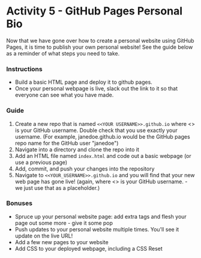 # Activity 5 - GitHub Pages Personal Bio

Now that we have gone over how to create a personal website using GitHub Pages, it is time to publish your own personal website! See the guide below as a reminder of what steps you need to take.

### Instructions

- Build a basic HTML page and deploy it to github pages.
- Once your personal webpage is live, slack out the link to it so that everyone can see what you have made.

### Guide

1. Create a new repo that is named `<<YOUR USERNAME>>.github.io` where <<YOUR USERNAME>> is your GitHub username. Double check that you use exactly your username. (For example, janedoe.github.io would be the GitHub pages repo name for the GitHub user "janedoe")
2. Navigate into a directory and clone the repo into it
3. Add an HTML file named `index.html` and code out a basic webpage (or use a previous page)
4. Add, commit, and push your changes into the repository
5. Navigate to `<<YOUR_USERNAME>>.github.io` and you will find that your new web page has gone live! (again, where <<YOUR USERNAME>> is your GitHub username. - we just use that as a placeholder.)

### Bonuses

- Spruce up your personal website page: add extra tags and flesh your page out some more - give it some pop
- Push updates to your personal website multiple times. You'll see it update on the live URL!
- Add a few new pages to your website
- Add CSS to your deployed webpage, including a CSS Reset
